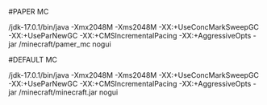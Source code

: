 #PAPER MC

/jdk-17.0.1/bin/java -Xmx2048M -Xms2048M  -XX:+UseConcMarkSweepGC -XX:+UseParNewGC -XX:+CMSIncrementalPacing  -XX:+AggressiveOpts  -jar /minecraft/pamer_mc nogui

#DEFAULT MC

/jdk-17.0.1/bin/java -Xmx2048M -Xms2048M  -XX:+UseConcMarkSweepGC -XX:+UseParNewGC -XX:+CMSIncrementalPacing  -XX:+AggressiveOpts  -jar /minecraft/minecraft.jar nogui
